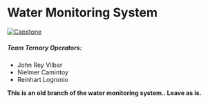 # Water Monitoring System

[![Capstone](https://img.shields.io/badge/Capstone-008000)](./)

##### Team Ternary Operators: 
- John Rey Vilbar
- Nielmer Camintoy
- Reinhart Logronio

**This is an old branch of the water monitoring system.. Leave as is.**
